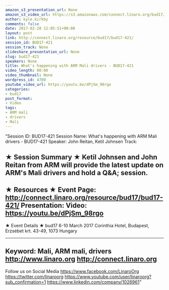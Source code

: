 ```yaml
---
amazon_s3_presentation_url: None
amazon_s3_video_url: https://s3.amazonaws.com/connect.linaro.org/bud17/Videos/Thursday/BUD17-421%20What%27s%20happening%20with%20ARM%20Mali%20drivers.mp4
author: kyle.kirkby
comments: false
date: 2017-02-28 12:05:51+00:00
layout: post
link: http://connect.linaro.org/resource/bud17/bud17-421/
session_id: BUD17-421
session_track: None
slideshare_presentation_url: None
slug: bud17-421
speakers: None
title: What's happening with ARM Mali drivers - BUD17-421
video_length: 00:00
video_thumbnail: None
wordpress_id: 4709
youtube_video_url: https://youtu.be/dPjSm_98rgo
categories:
- bud17
post_format:
- Video
tags:
- ARM mali
- drivers
- Mali
---
```


"Session ID: BUD17-421
Session Name: What's happening with ARM Mali drivers - BUD17-421
Speaker: John Reitan, 
Ketil Johnsen
Track: 


★ Session Summary ★
Ketil Johnsen and John Reitan from ARM will provide the latest update on ARM's Mali drivers and hold a Q&A; session.
---------------------------------------------------
★ Resources ★
Event Page: http://connect.linaro.org/resource/bud17/bud17-421/
Presentation: 
Video: https://youtu.be/dPjSm_98rgo
 ---------------------------------------------------

★ Event Details ★
bud17
6-10 March 2017
Corinthia Hotel, Budapest,
Erzsébet krt. 43-49,
1073 Hungary

---------------------------------------------------
Keyword: Mali, ARM mali, drivers
http://www.linaro.org
http://connect.linaro.org
---------------------------------------------------
Follow us on Social Media
https://www.facebook.com/LinaroOrg
https://twitter.com/linaroorg
https://www.youtube.com/user/linaroorg?sub_confirmation=1
https://www.linkedin.com/company/1026961"
